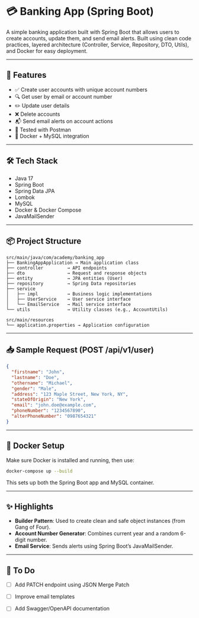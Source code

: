 # 💳 Banking App (Spring Boot)

A simple banking application built with Spring Boot that allows users to create accounts, update them, and send email alerts. Built using clean code practices, layered architecture (Controller, Service, Repository, DTO, Utils), and Docker for easy deployment.

---

## 🚀 Features

- ✅ Create user accounts with unique account numbers
- 🔍 Get user by email or account number
- ✏️ Update user details
- ❌ Delete accounts
- 📬 Send email alerts on account actions
- 🧪 Tested with Postman
- 🐳 Docker + MySQL integration

---

## 🛠️ Tech Stack

- Java 17
- Spring Boot
- Spring Data JPA
- Lombok
- MySQL
- Docker & Docker Compose
- JavaMailSender

---

## 📦 Project Structure

```text
src/main/java/com/academy/banking_app
├── BankingAppApplication → Main application class
├── controller         → API endpoints
├── dto                → Request and response objects
├── entity             → JPA entities (User)
├── repository         → Spring Data repositories
├── service            
│   ├── impl           → Business logic implementations
│   ├── UserService    → User service interface
│   └── EmailService   → Mail service interface
└── utils              → Utility classes (e.g., AccountUtils)

src/main/resources 
└── application.properties → Application configuration
```

---

## 📥 Sample Request (POST /api/v1/user)

```json
{
  "firstname": "John",
  "lastname": "Doe",
  "othername": "Michael",
  "gender": "Male",
  "address": "123 Maple Street, New York, NY",
  "stateOfOrigin": "New York",
  "email": "john.doe@example.com",
  "phoneNumber": "1234567890",
  "alterPhoneNumber": "0987654321"
}

```

---

## 🧱 Docker Setup

Make sure Docker is installed and running, then use:

```bash
docker-compose up --build
```

This sets up both the Spring Boot app and MySQL container.

---

## ✨ Highlights

* **Builder Pattern**: Used to create clean and safe object instances (from Gang of Four).
* **Account Number Generator**: Combines current year and a random 6-digit number.
* **Email Service**: Sends alerts using Spring Boot’s JavaMailSender.

---

## 📝 To Do

* [ ] Add PATCH endpoint using JSON Merge Patch
* [ ] Improve email templates
* [ ] Add Swagger/OpenAPI documentation


